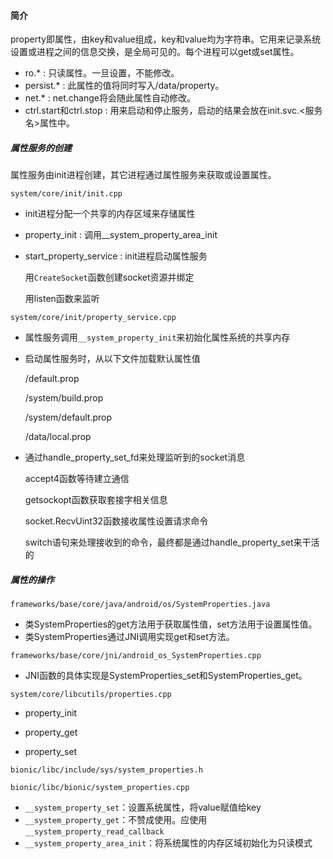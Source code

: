 #### 简介

property即属性，由key和value组成，key和value均为字符串。它用来记录系统设置或进程之间的信息交换，是全局可见的。每个进程可以get或set属性。

- ro.* : 只读属性。一旦设置，不能修改。
- persist.* : 此属性的值将同时写入/data/property。
- net.* : net.change将会随此属性自动修改。
- ctrl.start和ctrl.stop : 用来启动和停止服务，启动的结果会放在init.svc.<服务名>属性中。

##### 属性服务的创建

属性服务由init进程创建，其它进程通过属性服务来获取或设置属性。

`system/core/init/init.cpp`

- init进程分配一个共享的内存区域来存储属性

- property_init : 调用__system_property_area_init

- start_property_service : init进程启动属性服务

  用`CreateSocket`函数创建socket资源并绑定

  用listen函数来监听

`system/core/init/property_service.cpp`

- 属性服务调用`__system_property_init`来初始化属性系统的共享内存

- 启动属性服务时，从以下文件加载默认属性值

  /default.prop

  /system/build.prop

  /system/default.prop

  /data/local.prop

- 通过handle_property_set_fd来处理监听到的socket消息

  accept4函数等待建立通信

  getsockopt函数获取套接字相关信息

  socket.RecvUint32函数接收属性设置请求命令

  switch语句来处理接收到的命令，最终都是通过handle_property_set来干活的

##### 属性的操作

`frameworks/base/core/java/android/os/SystemProperties.java`

- 类SystemProperties的get方法用于获取属性值，set方法用于设置属性值。
- 类SystemProperties通过JNI调用实现get和set方法。

`frameworks/base/core/jni/android_os_SystemProperties.cpp`

- JNI函数的具体实现是SystemProperties_set和SystemProperties_get。

`system/core/libcutils/properties.cpp`

- property_init

- property_get
- property_set

`bionic/libc/include/sys/system_properties.h`

`bionic/libc/bionic/system_properties.cpp`

- `__system_property_set`：设置系统属性，将value赋值给key
- `__system_property_get`：不赞成使用。应使用`__system_property_read_callback`
- `__system_property_area_init`：将系统属性的内存区域初始化为只读模式